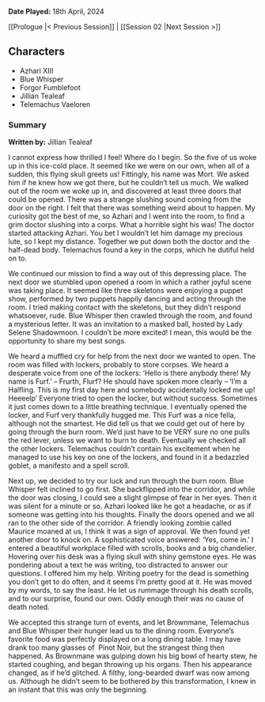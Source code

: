 **Date Played:** 18th April, 2024

[[Prologue |< Previous Session]] | [[Session 02 |Next Session >]]
## Characters

- Azhari XIII
- Blue Whisper
- Forgor Fumblefoot
- Jillian Tealeaf
- Telemachus Vaeloren

### Summary

**Written by:** Jillian Tealeaf

I cannot express how thrilled I feel! Where do I begin. So the five of us woke up in this ice-cold place. It seemed like we were on our own, when all of a sudden, this flying skull greets us! Fittingly, his name was Mort. We asked him if he knew how we got there, but he couldn’t tell us much. We walked out of the room we woke up in, and discovered at least three doors that could be opened. There was a strange slushing sound coming from the door on the right. I felt that there was something weird about to happen. My curiosity got the best of me, so Azhari and I went into the room, to find a grim doctor slushing into a corps. What a horrible sight his was! The doctor started attacking Azhari. You bet I wouldn’t let him damage my precious lute, so I kept my distance. Together we put down both the doctor and the half-dead body. Telemachus found a key in the corps, which he dutiful held on to.

We continued our mission to find a way out of this depressing place. The next door we stumbled upon opened a room in which a rather joyful scene was taking place. It seemed like three skeletons were enjoying a puppet show, performed by two puppets happily dancing and acting through the room. I tried making contact with the skeletons, but they didn’t respond whatsoever, rude. Blue Whisper then crawled through the room, and found a mysterious letter. It was an invitation to a masked ball, hosted by Lady Selene Shadowmoon. I couldn’t be more excited! I mean, this would be the opportunity to share my best songs.

We heard a muffled cry for help from the next door we wanted to open. The room was filled with lockers, probably to store corpses. We heard a desperate voice from one of the lockers: ‘Hello is there anybody there! My name is Furf.’ – Frurth, Flurf? He should have spoken more clearly – ‘I’m a Halfling. This is my first day here and somebody accidentally locked me up! Heeeelp’ Everyone tried to open the locker, but without success. Sometimes it just comes down to a little breathing technique. I eventually opened the locker, and Furf very thankfully hugged me. This Furf was a nice fella, although not the smartest. He did tell us that we could get out of here by going through the burn room. We’d just have to be VERY sure no one pulls the red lever, unless we want to burn to death. Eventually we checked all the other lockers. Telemachus couldn’t contain his excitement when he managed to use his key on one of the lockers, and found in it a bedazzled goblet, a manifesto and a spell scroll.

Next up, we decided to try our luck and run through the burn room. Blue Whisper felt inclined to go first. She backflipped into the corridor, and while the door was closing, I could see a slight glimpse of fear in her eyes. Then it was silent for a minute or so. Azhari looked like he got a headache, or as if someone was getting into his thoughts. Finally the doors opened and we all ran to the other side of the corridor. A friendly looking zombie called Maurice moaned at us, I think it was a sign of approval. We then found yet another door to knock on. A sophisticated voice answered: ‘Yes, come in.’ I entered a beautiful workplace filled with scrolls, books and a big chandelier. Hovering over his desk was a flying skull with shiny gemstone eyes. He was pondering about a text he was writing, too distracted to answer our questions. I offered him my help. Writing poetry for the dead is something you don’t get to do often, and it seems I’m pretty good at it. He was moved by my words, to say the least. He let us rummage through his death scrolls, and to our surprise, found our own. Oddly enough their was no cause of death noted.

We accepted this strange turn of events, and let Brownmane, Telemachus and Blue Whisper their hunger lead us to the dining room. Everyone’s favorite food was perfectly displayed on a long dining table. I may have drank too many glasses of  Pinot Noir, but the strangest thing then happened. As Brownmane was gulping down his big bowl of hearty stew, he started coughing, and began throwing up his organs. Then his appearance changed, as if he’d glitched. A filthy, long-bearded dwarf was now among us. Although he didn’t seem to be bothered by this transformation, I knew in an instant that this was only the beginning.
